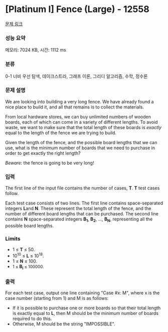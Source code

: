 # [Platinum I] Fence (Large) - 12558 

[문제 링크](https://www.acmicpc.net/problem/12558) 

### 성능 요약

메모리: 7024 KB, 시간: 1112 ms

### 분류

0-1 너비 우선 탐색, 데이크스트라, 그래프 이론, 그리디 알고리즘, 수학, 정수론

### 문제 설명

<p>We are looking into building a very long fence. We have already found a nice place to build it, and all that remains is to collect the materials.</p>

<p>From local hardware stores, we can buy unlimited numbers of wooden boards, each of which can come in a variety of different lengths. To avoid waste, we want to make sure that the total length of these boards is <em>exactly</em> equal to the length of the fence we are trying to build.</p>

<p>Given the length of the fence, and the possible board lengths that we can use, what is the minimum number of boards that we need to purchase in order to get exactly the right length?</p>

<p><em>Beware:</em> the fence is going to be very long!</p>

### 입력 

 <p>The first line of the input file contains the number of cases, <strong>T</strong>. <strong>T</strong> test cases follow.</p>

<p>Each test case consists of two lines. The first line contains space-separated integers <strong>L</strong>and <strong>N</strong>. These represent the total length of the fence, and the number of different board lengths that can be purchased. The second line contains <strong>N</strong> space-separated integers <strong>B<sub>1</sub></strong>, <strong>B<sub>2</sub></strong>, ..., <strong>B<sub>N</sub></strong>, representing all the possible board lengths.</p>

<h3>Limits</h3>

<ul>
	<li>1 ≤ <strong>T</strong> ≤ 50.</li>
	<li>10<sup>10</sup> ≤ <strong>L</strong> ≤ 10<sup>18</sup>.</li>
	<li>1 ≤ <strong>N</strong> ≤ 100.</li>
	<li><span style="font-size:13px">1 ≤ </span><strong>B<sub>i</sub></strong><span style="font-size:13px"> ≤ 100000.</span></li>
</ul>

### 출력 

 <p>For each test case, output one line containing "Case #x: M", where x is the case number (starting from 1) and M is as follows:</p>

<ul>
	<li>If it is possible to purchase one or more boards so that their total length is exactly equal to <strong>L</strong>, then M should be the minimum number of boards required to do this.</li>
	<li>Otherwise, M should be the string "IMPOSSIBLE".</li>
</ul>

